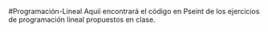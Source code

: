 #Programación-Lineal
Aquií encontrará el código en Pseint de los ejercicios de programación lineal propuestos en clase.

